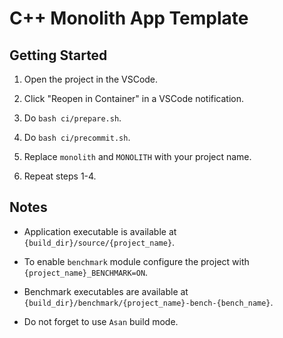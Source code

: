 # C++ Monolith App Template

## Getting Started

1. Open the project in the VSCode.

2. Click "Reopen in Container" in a VSCode notification.

3. Do `bash ci/prepare.sh`.

4. Do `bash ci/precommit.sh`.

5. Replace `monolith` and `MONOLITH` with your project name.

6. Repeat steps 1-4.

## Notes

- Application executable is available at `{build_dir}/source/{project_name}`.

- To enable `benchmark` module configure the project with `{project_name}_BENCHMARK=ON`.

- Benchmark executables are available at `{build_dir}/benchmark/{project_name}-bench-{bench_name}`.

- Do not forget to use `Asan` build mode.
